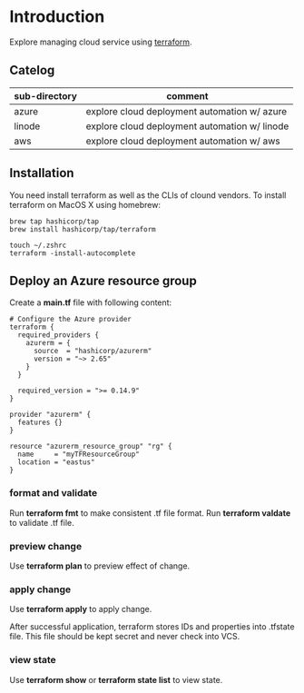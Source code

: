 # Introduction

Explore managing cloud service using [terraform][1].

## Catelog

| sub-directory      | comment                                             |
| ------------------ | ----------------------------------------------------|
| azure              | explore cloud deployment automation w/ azure        |
| linode             | explore cloud deployment automation w/ linode       |
| aws                | explore cloud deployment automation w/ aws          |


## Installation

You need install terraform as well as the CLIs of clound vendors.
To install terraform on MacOS X using homebrew:

    brew tap hashicorp/tap
    brew install hashicorp/tap/terraform

    touch ~/.zshrc
    terraform -install-autocomplete

## Deploy an Azure resource group

Create a __main.tf__ file with following content:

    # Configure the Azure provider
    terraform {
      required_providers {
        azurerm = {
          source  = "hashicorp/azurerm"
          version = "~> 2.65"
        }
      }

      required_version = ">= 0.14.9"
    }

    provider "azurerm" {
      features {}
    }

    resource "azurerm_resource_group" "rg" {
      name     = "myTFResourceGroup"
      location = "eastus"
    }

### format and validate

Run __terraform fmt__ to make consistent .tf file format.
Run __terraform valdate__ to validate .tf file.

### preview change

Use __terraform plan__ to preview effect of change.

### apply change

Use __terraform apply__ to apply change.

After successful application, terraform stores IDs and properties into .tfstate file.
This file should be kept secret and never check into VCS.

### view state

Use __terraform show__ or __terraform state list__ to view state.

[1]: https://terraform.io/
